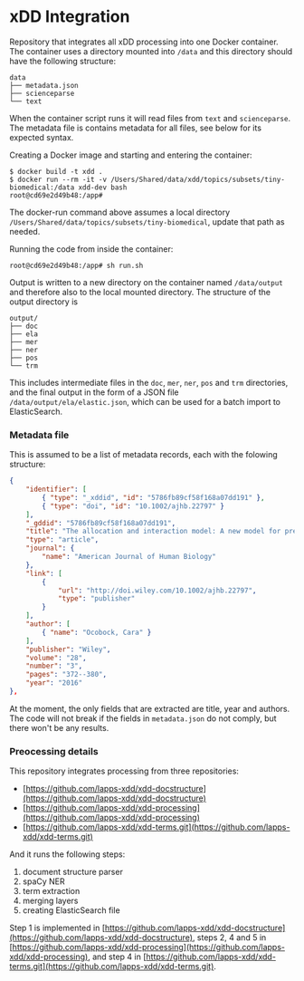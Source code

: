 # xDD Integration

Repository that integrates all xDD processing into one Docker container. The container uses a directory mounted into `/data` and this directory should have the following structure:

```
data
├── metadata.json
├── scienceparse
└── text
```

When the container script runs it will read files from `text` and `scienceparse`. The metadata file is contains metadata for all files, see below for its expected syntax. 

Creating a Docker image and starting and entering the container:

```
$ docker build -t xdd .
$ docker run --rm -it -v /Users/Shared/data/xdd/topics/subsets/tiny-biomedical:/data xdd-dev bash
root@cd69e2d49b48:/app#
```

The docker-run command above assumes a local directory `/Users/Shared/data/topics/subsets/tiny-biomedical`, update that path as needed.

Running the code from inside the container:

```
root@cd69e2d49b48:/app# sh run.sh
```

Output is written to a new directory on the container named `/data/output` and therefore also to the local mounted directory. The structure of the output directory is

```
output/
├── doc
├── ela
├── mer
├── ner
├── pos
└── trm
```

This includes intermediate files in the `doc`, `mer`, `ner`, `pos` and `trm` directories, and the final output in the form of a JSON file `/data/output/ela/elastic.json`, which can be used for a batch import to ElasticSearch.


### Metadata file

This is assumed to be  a list of metadata records, each with the folowing structure:

```json
{
    "identifier": [
        { "type": "_xddid", "id": "5786fb89cf58f168a07dd191" },
        { "type": "doi", "id": "10.1002/ajhb.22797" }
    ],
    "_gddid": "5786fb89cf58f168a07dd191",
    "title": "The allocation and interaction model: A new model for predicting total energy expenditure of highly active humans in natural environments",
    "type": "article",
    "journal": {
        "name": "American Journal of Human Biology"
    },
    "link": [
        {
            "url": "http://doi.wiley.com/10.1002/ajhb.22797",
            "type": "publisher"
        }
    ],
    "author": [
        { "name": "Ocobock, Cara" }
    ],
    "publisher": "Wiley",
    "volume": "28",
    "number": "3",
    "pages": "372--380",
    "year": "2016"
},
```

At the moment, the only fields that are extracted are title, year and authors. The code will not break if the fields in `metadata.json` do not comply, but there won't be any results.


### Preocessing details

This repository integrates processing from three repositories:

- [https://github.com/lapps-xdd/xdd-docstructure](https://github.com/lapps-xdd/xdd-docstructure)
- [https://github.com/lapps-xdd/xdd-processing](https://github.com/lapps-xdd/xdd-processing)
- [https://github.com/lapps-xdd/xdd-terms.git](https://github.com/lapps-xdd/xdd-terms.git)

And it runs the following steps:

1. document structure parser
2. spaCy NER
3. term extraction
4. merging layers
5. creating ElasticSearch file

Step 1 is implemented in [https://github.com/lapps-xdd/xdd-docstructure](https://github.com/lapps-xdd/xdd-docstructure), steps 2, 4 and 5 in [https://github.com/lapps-xdd/xdd-processing](https://github.com/lapps-xdd/xdd-processing), and step 4 in [https://github.com/lapps-xdd/xdd-terms.git](https://github.com/lapps-xdd/xdd-terms.git).